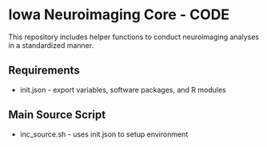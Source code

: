 # Iowa Neuroimaging Core - CODE

This repository includes helper functions to conduct neuroimaging analyses in a standardized manner.


## Requirements

* init.json - export variables, software packages, and R modules


## Main Source Script

* inc_source.sh - uses init.json to setup environment

